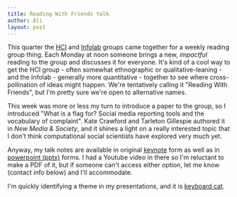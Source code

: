 ```yaml
---
title: Reading With Friends talk
author: Ali
layout: post
---
```


This quarter the [HCI][hcigroup] and [Infolab][infolabgroup] groups came together for a weekly reading group thing. Each Monday at noon someone brings a new, *impactful* reading to the group and discusses it for everyone. It's kind of a cool way to get the HCI group - often somewhat ethnographic or qualitative-leaning - and the Infolab - generally more quantitative - together to see where cross-pollination of ideas might happen. We're tentatively calling it "Reading With Friends", but I'm pretty sure we're open to alternative names.

This week was more or less my turn to introduce a paper to the group, so I introduced "What is a flag for? Social media reporting tools and the vocabulary of complaint". Kate Crawford and Tarleton Gillespie authored it in *New Media & Society*, and it shines a light on a really interested topic that I don't think computational social scientists have explored very much yet.

Anyway, my talk notes are available in original [keynote][presentationkeynote] form as well as in [powerpoint (pptx)][presentationpptx] forms. I had a Youtube video in there so I'm reluctant to make a PDF of it, but if someone can't access either option, let me know (contact info below) and I'll accommodate.

I'm quickly identifying a theme in my presentations, and it is [keyboard cat][keyboardcat].

[hcigroup]: //hci.stanford.edu/
[infolabgroup]: //infolab.stanford.edu/
[presentationkeynote]: /presentations/flags.key
[presentationpptx]: /presentations/flags.pptx
[keyboardcat]: //www.youtube.com/watch?v=J---aiyznGQ